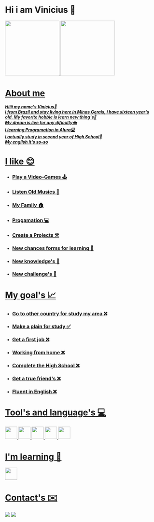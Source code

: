 # Hi i am Vinicius 👋
<div>
<a href="https://github.com/seu-usuário-aqui">
<img loading="lazy" height="180em" src="https://github-readme-stats.vercel.app/api/top-langs/?username=Vinxyu&layout=compact&langs_count=7&theme=dracula"/>
<img loading="lazy" height="180em" src="https://github-readme-stats.vercel.app/api?username=Vinxyu&show_icons=true&theme=dracula&include_all_commits=true&count_private=true"/>
</div>

# About me 
  ***Hiiii my name's Vinicius👋<br>
  I from Brazil and stay living here in Minas Gerais, i have sixteen year's old. My favorite hobbie is learn new thing's📕<br>
  My dream is live for any dificulty☁️<br>
  I learning Programation in Alura💻<br>
  I actually study in second year of High School🏫<br>
  My english it's so-so***

# I like 😊

* ### Play a Video-Games 🕹️
* ### Listen Old Musics 🎵
* ### My Family 🏠
* ### Progamation 💻
* ### Create a Projects ⚒️
* ### New chances forms for learning 📜
* ### New knowledge's 📖
* ### New challenge's 🗻

# My goal's 📈

* ### Go to other country for study my area ❌
* ### Make a plain for study ✅
* ### Get a first job ❌
* ### Working from home ❌
* ### Complete the High School ❌
* ### Get a true friend's ❌
* ### Fluent in English ❌

# Tool's and language's 💻

<p>
<img loading="lazy" src="https://cdn.jsdelivr.net/gh/devicons/devicon/icons/git/git-original.svg" width="40" height="40"/>
<img loading="lazy" src="https://cdn.jsdelivr.net/gh/devicons/devicon@latest/icons/css3/css3-plain.svg" width="40" height="40"/>
<img loading="lazy" src="https://cdn.jsdelivr.net/gh/devicons/devicon@latest/icons/html5/html5-original.svg" width="40" height="40"/>
<img loading="lazy" src="https://cdn.jsdelivr.net/gh/devicons/devicon@latest/icons/javascript/javascript-original.svg" width="40" height="40"/>
<img loading="lazy" src="https://cdn.jsdelivr.net/gh/devicons/devicon@latest/icons/vscode/vscode-original.svg" width="40" height="40"/>
</p>  

# I'm learning 📝

<img loading="lazy" src="https://cdn.jsdelivr.net/gh/devicons/devicon@latest/icons/csharp/csharp-original.svg" width="40" height="40"/>

# Contact's ✉️
<div>
<a href = "mailto:aalvesviniciusgarcia.s@gmail.com"><img loading="lazy" src="https://img.shields.io/badge/Gmail-D14836?style=for-the-badge&logo=gmail&logoColor=white" target="_blank"></a>
<a href="https://www.linkedin.com/in/vinxyu" target="_blank"><img loading="lazy" src="https://img.shields.io/badge/-LinkedIn-%230077B5?style=for-the-badge&logo=linkedin&logoColor=white" target="_blank"></a>   
</div>

